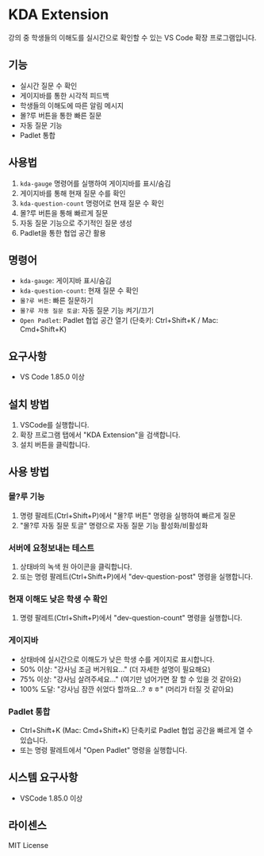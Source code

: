 # KDA Extension

강의 중 학생들의 이해도를 실시간으로 확인할 수 있는 VS Code 확장 프로그램입니다.

## 기능

- 실시간 질문 수 확인
- 게이지바를 통한 시각적 피드백
- 학생들의 이해도에 따른 알림 메시지
- 몰?루 버튼을 통한 빠른 질문
- 자동 질문 기능
- Padlet 통합

## 사용법

1. `kda-gauge` 명령어를 실행하여 게이지바를 표시/숨김
2. 게이지바를 통해 현재 질문 수를 확인
3. `kda-question-count` 명령어로 현재 질문 수 확인
4. 몰?루 버튼을 통해 빠르게 질문
5. 자동 질문 기능으로 주기적인 질문 생성
6. Padlet을 통한 협업 공간 활용

## 명령어

- `kda-gauge`: 게이지바 표시/숨김
- `kda-question-count`: 현재 질문 수 확인
- `몰?루 버튼`: 빠른 질문하기
- `몰?루 자동 질문 토글`: 자동 질문 기능 켜기/끄기
- `Open Padlet`: Padlet 협업 공간 열기 (단축키: Ctrl+Shift+K / Mac: Cmd+Shift+K)

## 요구사항

- VS Code 1.85.0 이상

## 설치 방법

1. VSCode를 실행합니다.
2. 확장 프로그램 탭에서 "KDA Extension"을 검색합니다.
3. 설치 버튼을 클릭합니다.

## 사용 방법

### 몰?루 기능
1. 명령 팔레트(Ctrl+Shift+P)에서 "몰?루 버튼" 명령을 실행하여 빠르게 질문
2. "몰?루 자동 질문 토글" 명령으로 자동 질문 기능 활성화/비활성화

### 서버에 요청보내는 테스트
1. 상태바의 녹색 원 아이콘을 클릭합니다.
2. 또는 명령 팔레트(Ctrl+Shift+P)에서 "dev-question-post" 명령을 실행합니다.

### 현재 이해도 낮은 학생 수 확인
1. 명령 팔레트(Ctrl+Shift+P)에서 "dev-question-count" 명령을 실행합니다.

### 게이지바
- 상태바에 실시간으로 이해도가 낮은 학생 수를 게이지로 표시합니다.
- 50% 이상: "강사님 조금 버거워요..." (더 자세한 설명이 필요해요)
- 75% 이상: "강사님 살려주세요..." (여기만 넘어가면 잘 할 수 있을 것 같아요)
- 100% 도달: "강사님 잠깐 쉬었다 할까요...? ㅎㅎ" (머리가 터질 것 같아요)

### Padlet 통합
- Ctrl+Shift+K (Mac: Cmd+Shift+K) 단축키로 Padlet 협업 공간을 빠르게 열 수 있습니다.
- 또는 명령 팔레트에서 "Open Padlet" 명령을 실행합니다.

## 시스템 요구사항

- VSCode 1.85.0 이상

## 라이센스

MIT License
